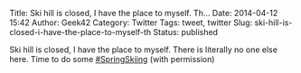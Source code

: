 Title: Ski hill is closed, I have the place to myself. Th...
Date: 2014-04-12 15:42
Author: Geek42
Category: Twitter
Tags: tweet, twitter
Slug: ski-hill-is-closed-i-have-the-place-to-myself-th
Status: published

Ski hill is closed, I have the place to myself. There is literally no
one else here. Time to do some
[\#SpringSkiing](http://twitter.com/search?q=%23SpringSkiing) (with
permission)
